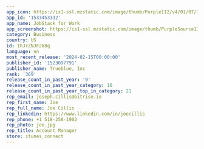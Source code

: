```yaml
---
app_icon: https://is1-ssl.mzstatic.com/image/thumb/Purple112/v4/01/07/7e/01077ebc-3cac-c2bc-7320-49a4fe2835b5/AppIcon-1x_U007emarketing-0-7-0-85-220.png/1024x1024bb.png
app_id: '1533453332'
app_name: JobStack for Work
app_screenshot: https://is1-ssl.mzstatic.com/image/thumb/PurpleSource112/v4/4e/7f/0e/4e7f0e83-6a21-f4a2-5d26-baf273dbc2e5/40a00496-c0a5-470c-b1ea-5f2b2049318e_CS-3023_JS2_AssociateAppStoreScreens-Updates_SS1_1284x2778_Your-Job-Search.png/1284x2778bb.png
category: Business
country: US
id: IhJrZNJF268q
language: en
most_recent_release: '2024-02-15T00:00:00'
publisher_id: '1523097791'
publisher_name: Trueblue, Inc
rank: '369'
release_count_in_past_year: '9'
release_count_in_past_year_category: 16
release_count_in_past_year_top_in_category: 21
rep_email: joseph.cillis@bitrise.io
rep_first_name: Joe
rep_full_name: Joe Cillis
rep_linkedin: https://www.linkedin.com/in/joecillis
rep_phone: +1 518-258-1902
rep_photo: joe.jpg
rep_title: Account Manager
store: itunes_connect
---
```

